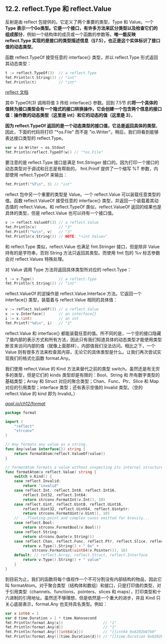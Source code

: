 ## 12.2. reflect.Type 和 reflect.Value

反射是由 reflect 包提供的。它定义了两个重要的类型，Type 和 Value。一个 **Type 表示一个Go类型。它是一个接口，有许多方法来区分类型以及检查它们的组成部分**，例如一个结构体的成员或一个函数的参数等。**唯一能反映 reflect.Type 实现的是接口的类型描述信息（§7.5），也正是这个实体标识了接口值的动态类型**。

函数 reflect.TypeOf 接受任意的 interface{} 类型，并以 reflect.Type 形式返回其动态类型：

```Go
t := reflect.TypeOf(3)  // a reflect.Type
fmt.Println(t.String()) // "int"
fmt.Println(t)          // "int"
```
[reflect 文档](https://studygolang.com/static/pkgdoc/pkg/reflect.htm)

其中 TypeOf(3) 调用将值 3 传给 interface{} 参数。回到 7.5节 的**将一个具体的值转为接口类型会有一个隐式的接口转换操作，它会创建一个包含两个信息的接口值：操作数的动态类型（这里是 int）和它的动态的值（这里是 3）**。

**因为 reflect.TypeOf 返回的是一个动态类型的接口值，它总是返回具体的类型**。因此，下面的代码将打印 "*os.File" 而不是 "io.Writer"。稍后，我们将看到能够表达接口类型的 reflect.Type。

```Go
var w io.Writer = os.Stdout
fmt.Println(reflect.TypeOf(w)) // "*os.File"
```

要注意的是 reflect.Type 接口是满足 fmt.Stringer 接口的。因为打印一个接口的动态类型对于调试和日志是有帮助的， fmt.Printf 提供了一个缩写 %T 参数，内部使用 reflect.TypeOf 来输出：

```Go
fmt.Printf("%T\n", 3) // "int"
```

reflect 包中另一个重要的类型是 Value。一个 reflect.Value 可以装载任意类型的值。函数 reflect.ValueOf 接受任意的 interface{} 类型，并返回一个装载着其动态值的 reflect.Value。和 reflect.TypeOf 类似，reflect.ValueOf 返回的结果也是具体的类型，但是 reflect.Value 也可以持有一个接口值。

```Go
v := reflect.ValueOf(3) // a reflect.Value
fmt.Println(v)          // "3"
fmt.Printf("%v\n", v)   // "3"
fmt.Println(v.String()) // NOTE: "<int Value>"
```

和 reflect.Type 类似，reflect.Value 也满足 fmt.Stringer 接口，但是除非 Value 持有的是字符串，否则 String 方法只返回其类型。而使用 fmt 包的 %v 标志参数会对 reflect.Values 特殊处理。

对 Value 调用 Type 方法将返回具体类型所对应的 reflect.Type：

```Go
t := v.Type()           // a reflect.Type
fmt.Println(t.String()) // "int"
```

reflect.ValueOf 的逆操作是 reflect.Value.Interface 方法。它返回一个 interface{} 类型，装载着与 reflect.Value 相同的具体值：

```Go
v := reflect.ValueOf(3) // a reflect.Value
x := v.Interface()      // an interface{}
i := x.(int)            // an int
fmt.Printf("%d\n", i)   // "3"
```

reflect.Value 和 interface{} 都能装载任意的值。所不同的是，一个空的接口隐藏了值内部的表示方式和所有方法，因此只有我们知道具体的动态类型才能使用类型断言来访问内部的值（就像上面那样），内部值我们没法访问。相比之下，一个 Value 则有很多方法来检查其内容，无论它的具体类型是什么。让我们再次尝试实现我们的格式化函数 format.Any。

我们使用 reflect.Value 的 Kind 方法来替代之前的类型 switch。虽然还是有无穷多的类型，但是它们的 kinds 类型却是有限的：Bool、String 和 所有数字类型的基础类型；Array 和 Struct 对应的聚合类型；Chan、Func、Ptr、Slice 和 Map 对应的引用类型；interface 类型；还有表示空值的 Invalid 类型。（空的 reflect.Value 的 kind 即为 Invalid。）

<u><i>gopl.io/ch12/format</i></u>
```Go
package format

import (
	"reflect"
	"strconv"
)

// Any formats any value as a string.
func Any(value interface{}) string {
	return formatAtom(reflect.ValueOf(value))
}

// formatAtom formats a value without inspecting its internal structure.
func formatAtom(v reflect.Value) string {
	switch v.Kind() {
	case reflect.Invalid:
		return "invalid"
	case reflect.Int, reflect.Int8, reflect.Int16,
		reflect.Int32, reflect.Int64:
		return strconv.FormatInt(v.Int(), 10)
	case reflect.Uint, reflect.Uint8, reflect.Uint16,
		reflect.Uint32, reflect.Uint64, reflect.Uintptr:
		return strconv.FormatUint(v.Uint(), 10)
	// ...floating-point and complex cases omitted for brevity...
	case reflect.Bool:
		return strconv.FormatBool(v.Bool())
	case reflect.String:
		return strconv.Quote(v.String())
	case reflect.Chan, reflect.Func, reflect.Ptr, reflect.Slice, reflect.Map:
		return v.Type().String() + " 0x" +
			strconv.FormatUint(uint64(v.Pointer()), 16)
	default: // reflect.Array, reflect.Struct, reflect.Interface
		return v.Type().String() + " value"
	}
}
```

到目前为止，我们的函数将每个值视作一个不可分割没有内部结构的物品，因此它叫 formatAtom。对于聚合类型（结构体和数组）和接口，只是打印值的类型，对于引用类型（channels、functions、pointers、slices 和 maps），打印类型和十六进制的引用地址。虽然还不够理想，但是依然是一个重大的进步，并且 Kind 只关心底层表示，format.Any 也支持具名类型。例如：

```Go
var x int64 = 1
var d time.Duration = 1 * time.Nanosecond
fmt.Println(format.Any(x))                  // "1"
fmt.Println(format.Any(d))                  // "1"
fmt.Println(format.Any([]int64{x}))         // "[]int64 0x8202b87b0"
fmt.Println(format.Any([]time.Duration{d})) // "[]time.Duration 0x8202b87e0"
```
<!--stackedit_data:
eyJoaXN0b3J5IjpbLTE0MDU2Njk3NDIsNTcyNTg2NTU5XX0=
-->